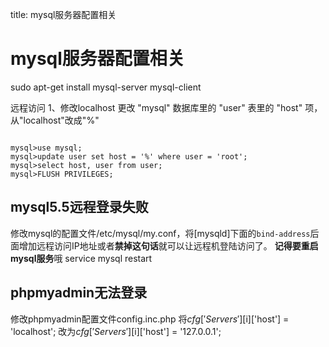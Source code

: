 title: mysql服务器配置相关 

#  mysql服务器配置相关 
sudo apt-get install mysql-server mysql-client

远程访问
1、修改localhost
更改 "mysql" 数据库里的 "user" 表里的 "host" 项，从"localhost"改成"%" 
```

mysql>use mysql; 
mysql>update user set host = '%' where user = 'root'; 
mysql>select host, user from user;
mysql>FLUSH PRIVILEGES;

```
##  mysql5.5远程登录失败 
修改mysql的配置文件/etc/mysql/my.conf，将[mysqld]下面的` bind-address `后面增加远程访问IP地址或者**禁掉这句话**就可以让远程机登陆访问了。
**记得要重启mysql服务**哦
service mysql restart
##  phpmyadmin无法登录 
修改phpmyadmin配置文件config.inc.php
将$cfg['Servers'][$i]['host'] = 'localhost'; 
改为$cfg['Servers'][$i]['host'] = '127.0.0.1'; 